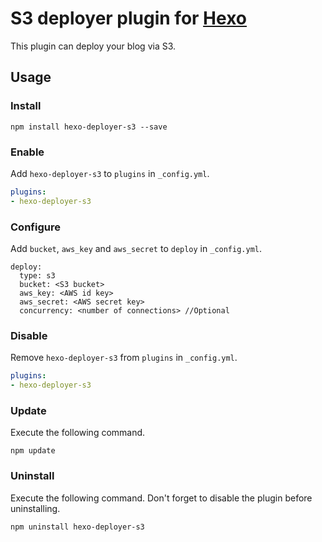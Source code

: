 # S3 deployer plugin for [Hexo](http://zespia.tw/hexo/)

This plugin can deploy your blog via S3.

## Usage

### Install

```
npm install hexo-deployer-s3 --save
```

### Enable

Add `hexo-deployer-s3` to `plugins` in `_config.yml`.

``` yaml
plugins:
- hexo-deployer-s3
```

### Configure

Add `bucket`, `aws_key` and `aws_secret` to `deploy` in `_config.yml`.

```
deploy:
  type: s3
  bucket: <S3 bucket>
  aws_key: <AWS id key>
  aws_secret: <AWS secret key>
  concurrency: <number of connections> //Optional
```

### Disable

Remove `hexo-deployer-s3` from `plugins` in `_config.yml`.

``` yaml
plugins:
- hexo-deployer-s3
```

### Update

Execute the following command.

```
npm update
```

### Uninstall

Execute the following command. Don't forget to disable the plugin before uninstalling.

```
npm uninstall hexo-deployer-s3
```

[Hexo]: http://zespia.tw/hexo